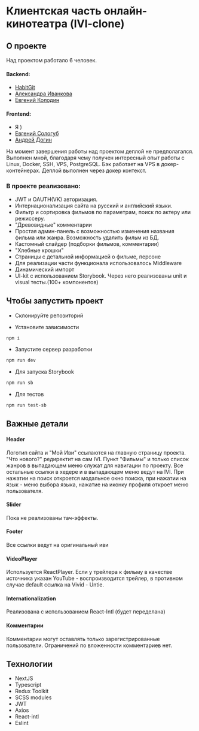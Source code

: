 
# Клиентская часть онлайн-кинотеатра (IVI-clone)



## О проекте
Над проектом работало 6 человек.

#### Backend:
- [HabitGit](https://github.com/HabitGit)
- [Александра Иванкова](https://github.com/alex-ivankova766)
- [Евгений Колодин](https://github.com/SlumberyDude)

#### Frontend:
- Я )
- [Евгений Сологуб](https://github.com/Elon26)
- [Андрей Догин](https://github.com/R1kkass)


На момент завершения работы над проектом деплой не предполагался.
Выполнен мной, благодаря чему получен интересный опыт работы с Linux, Docker, SSH, VPS, PostgreSQL.
Бэк работает на VPS в докер-контейнерах. Деплой выполнен через докер контекст.




### В проекте реализовано:
- JWT и OAUTH(VK) авторизация. 
- Интернационализация сайта на русский и английский языки.
- Фильтр и сортировка фильмов по параметрам, поиск по актеру или режиссеру. 
- "Древовидные" комментарии
- Простая админ-панель с возможностью изменения названия фильма или жанра. Возможность удалить фильм из БД.
- Кастомный слайдер (подборки фильмов, комментарии)
- "Хлебные крошки"
- Страницы с детальной информацией о фильме, персоне
- Для реализации части функционала использовалось Middleware
- Динамический импорт
- UI-kit с использованием Storybook. Через него реализованы unit и visual тесты.(100+ компонентов)



## Чтобы запустить проект



- Склонируйте репозиторий

- Установите зависимости
```bash
npm i
```


- Запустите сервер разработки
```bash
npm run dev
```
- Для запуска Storybook
```bash
npm run sb
```

- Для тестов
```bash
npm run test-sb
```


## Важные детали

#### Header

Логотип сайта и "Мой Иви" ссылаются на главную страницу проекта. "Что нового?" редиректит на сам IVI.
Пункт "Фильмы" и только список жанров в выпадающем меню служат для навигации по проекту. Все остальные ссылки в хедере и в выпадающем меню
ведут на IVI. При нажатии на поиск откроется модальное окно поиска, при нажатии на язык - меню выбора языка, нажатие на иконку профиля откроет меню пользователя.

#### Slider

Пока не реализованы тач-эффекты. 

#### Footer

Все ссылки ведут на оригинальный иви

#### VideoPlayer

Используется ReactPlayer. Если у трейлера к фильму в качестве источника указан YouTube - воспроизводится трейлер,
в противном случае default ссылка на Vivid - Untie.

#### Internationalization

Реализована с использованием React-Intl (будет переделана)

#### Комментарии

Комментарии могут оставлять только зарегистрированные пользователи. Ограничений по вложенности комментариев нет.


## Технологии
- NextJS
- Typescript
- Redux Toolkit
- SCSS modules
- JWT
- Axios
- React-intl
- Eslint

